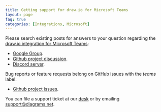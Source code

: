 ```yaml
---
title: Getting support for draw.io for Microsoft Teams
layout: page
faq: true
categories: [Integrations, Microsoft]
---
```


Please search existing posts for answers to your question regarding the [draw.io integration for Microsoft Teams](https://appsource.microsoft.com/product/office/WA200003444):

* [Google Group](https://groups.google.com/forum/#!forum/drawio).
* [Github project discussion](https://github.com/jgraph/drawio/discussions).
* [Discord server](https://discord.gg/7532ynTeuv).

Bug reports or feature requests belong on GitHub issues with the _teams_ label:

* [Github project issues](https://github.com/jgraph/drawio/issues).

You can file a support ticket at our [desk](https://drawio.atlassian.net/servicedesk/customer/portal/16) or by emailing [support@diagrams.net](mailto:support@diagrams.net).